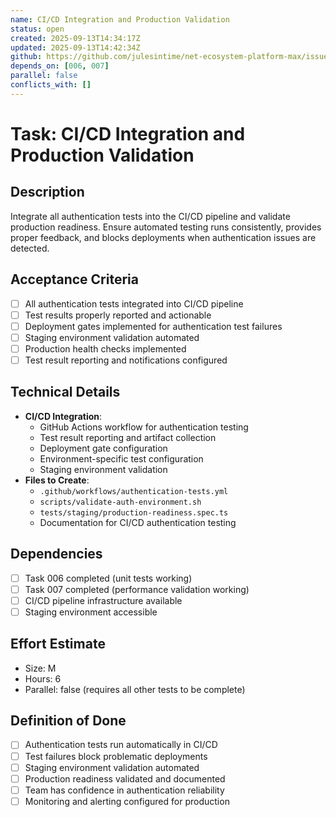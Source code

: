 ```yaml
---
name: CI/CD Integration and Production Validation
status: open
created: 2025-09-13T14:34:17Z
updated: 2025-09-13T14:42:34Z
github: https://github.com/julesintime/net-ecosystem-platform-max/issues/24
depends_on: [006, 007]
parallel: false
conflicts_with: []
---
```


# Task: CI/CD Integration and Production Validation

## Description
Integrate all authentication tests into the CI/CD pipeline and validate production readiness. Ensure automated testing runs consistently, provides proper feedback, and blocks deployments when authentication issues are detected.

## Acceptance Criteria
- [ ] All authentication tests integrated into CI/CD pipeline
- [ ] Test results properly reported and actionable
- [ ] Deployment gates implemented for authentication test failures
- [ ] Staging environment validation automated
- [ ] Production health checks implemented
- [ ] Test result reporting and notifications configured

## Technical Details
- **CI/CD Integration**:
  - GitHub Actions workflow for authentication testing
  - Test result reporting and artifact collection
  - Deployment gate configuration
  - Environment-specific test configuration
  - Staging environment validation
- **Files to Create**:
  - `.github/workflows/authentication-tests.yml`
  - `scripts/validate-auth-environment.sh`
  - `tests/staging/production-readiness.spec.ts`
  - Documentation for CI/CD authentication testing

## Dependencies
- [ ] Task 006 completed (unit tests working)
- [ ] Task 007 completed (performance validation working)
- [ ] CI/CD pipeline infrastructure available
- [ ] Staging environment accessible

## Effort Estimate
- Size: M
- Hours: 6
- Parallel: false (requires all other tests to be complete)

## Definition of Done
- [ ] Authentication tests run automatically in CI/CD
- [ ] Test failures block problematic deployments
- [ ] Staging environment validation automated
- [ ] Production readiness validated and documented
- [ ] Team has confidence in authentication reliability
- [ ] Monitoring and alerting configured for production
